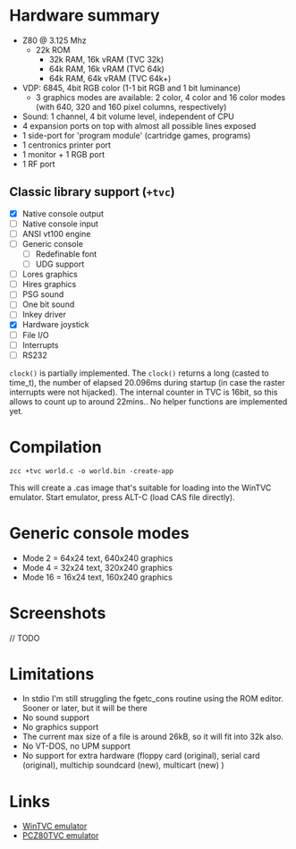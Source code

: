 # Hardware summary

* Z80 @ 3.125 Mhz
  * 22k ROM
    * 32k RAM, 16k vRAM (TVC 32k)
    * 64k RAM, 16k vRAM (TVC 64k)
    * 64k RAM, 64k vRAM (TVC 64k+)
* VDP: 6845, 4bit RGB color (1-1 bit RGB and 1 bit luminance)
  * 3 graphics modes are available: 2 color, 4 color and 16 color modes (with 640, 320 and 160 pixel columns, respectively)
* Sound: 1 channel, 4 bit volume level, independent of CPU
* 4 expansion ports on top with almost all possible lines exposed
* 1 side-port for 'program module' (cartridge games, programs)
* 1 centronics printer port
* 1 monitor + 1 RGB port
* 1 RF port

## Classic library support (`+tvc`)

* [x] Native console output
* [ ] Native console input
* [ ] ANSI vt100 engine
* [ ] Generic console
    * [ ] Redefinable font 
    * [ ] UDG support
* [ ] Lores graphics
* [ ] Hires graphics
* [ ] PSG sound
* [ ] One bit sound
* [ ] Inkey driver
* [x] Hardware joystick
* [ ] File I/O
* [ ] Interrupts
* [ ] RS232

`clock()` is partially implemented. The `clock()` returns a long (casted to time_t), the number of elapsed 20.096ms during startup (in case the raster interrupts were not hijacked). The internal counter in TVC is 16bit, so this allows to count up to around 22mins.. No helper functions are implemented yet.

# Compilation

    zcc +tvc world.c -o world.bin -create-app

This will create a .cas image that's suitable for loading into the WinTVC emulator. Start emulator, press ALT-C (load CAS file directly).

# Generic console modes

* Mode 2 = 64x24 text, 640x240 graphics
* Mode 4 = 32x24 text, 320x240 graphics
* Mode 16 = 16x24 text, 160x240 graphics

# Screenshots

// TODO

# Limitations

* In stdio I'm still struggling the fgetc_cons routine using the ROM editor. Sooner or later, but it will be there
* No sound support
* No graphics support
* The current max size of a file is around 26kB, so it will fit into 32k also.
* No VT-DOS, no UPM support
* No support for extra hardware (floppy card (original), serial card (original), multichip soundcard (new), multicart (new) )

# Links

* [WinTVC emulator](http://tvc.homeserver.hu/html/wintvcletoltes.html)
* [PCZ80TVC emulator](http://users.atw.hu/atkalabor/z80emuk.htm)
